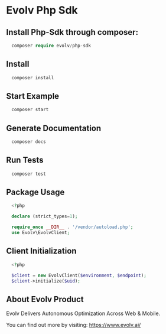 <h1>Evolv Php Sdk</h1>

<h2>Install Php-Sdk through composer:</h2>


```php
  composer require evolv/php-sdk
```

<h2>Install</h2>

```php
  composer install
```
<h2>Start Eхample</h2>

```php
  composer start
```

<h2>Generate Documentation</h2>

```php
  composer docs
```

<h2>Run Tests</h2>

```php
  composer test
```


<h2>Package Usage</h2>

```php
  <?php

  declare (strict_types=1);

  require_once __DIR__ . '/vendor/autoload.php';
  use Evolv\EvolvClient;
```

<h2>Client Initialization</h2>

```php
  <?php

  $client = new EvolvClient($environment, $endpoint);
  $client->initialize($uid);
```

<h2>About Evolv Product</h2>

Evolv Delivers Autonomous Optimization Across Web & Mobile.

You can find out more by visiting: <a href="https://www.evolv.ai/">https://www.evolv.ai/</a>
